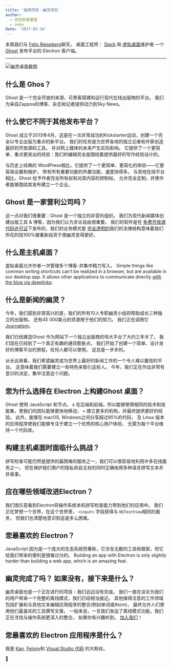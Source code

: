 ```yaml
---
title: '每周项目：幽灵项目'
author:
  - 菲克斯里塞堡
  - zeke
date: '2017-02-14'
---
```


本周我们与 [Felix Rieseberg](https://felixrieseberg.com/)聊天， 桌面工程师： [Slack](https://slack.com/) 和 [虚拟桌面](https://ghost.org/downloads/)维护者 一个 [Ghost](https://ghost.org/) 发布平台的 Electron 客户端。

---

<div class="pt-5">
  <img src="https://cloud.githubusercontent.com/assets/2289/22913898/7396b0de-f222-11e6-8e5d-147a7ced37a9.png" alt="幽灵桌面截图"> 
</div>

## 什么是 Ghos？

Ghost 是一个完全开放的来源，可黑客搭建和运行现代在线出版物的平台。 我们为来自Zappos的博客、杂志和记者提供动力到Sky News。

## 什么使它不同于其他发布平台？

Ghost 成立于2013年4月，这是在一次非常成功的Kickstarter运动，创建一个完全以专业出版为重点的新平台。 我们的任务是为世界各地的独立记者和作家创造最好的开放源码工具。 并对网上媒体的未来产生实际影响。 它提供了一个更简单、重点更突出的经验：我们的编辑完全是围绕着提供最好的写作经验设计的。

与历史上经典的 WordPress相比，它提供了一个更简单、更简化的体验——它更容易设置和维护， 带有所有重要功能的外置功能，速度快得多。 与其他在线平台相比，Ghost 给予作者完全所有权和对其内容的控制权。 允许完全定制，并使作者能够围绕其发布建立一个企业。

## Ghost 是一家营利公司吗？

这一点对我们很重要：Ghost 是一个独立的非营利组织。 我们为现代新闻媒体创建出版工具 & 博客，因为我们认为言论自由很重要。 我们的软件是在 [免费开放源代码许可证](https://github.com/TryGhost/Ghost)下发布的，我们的业务模式是 [完全透明的](https://blog.ghost.org/year-3/)我们的法律结构意味着我们所花的钱100%被重新投资于使幽灵变得更好。

## 什么是主机桌面？

虚拟桌面允许作者一次管理多个博客-并集中精力写入。 Simple things like common writing shortcuts can't be realized in a browser, but are available in our desktop app. It allows other applications to communicate directly [with the blog via deeplinks](https://github.com/tryghost/ghost-desktop/blob/master/docs/deeplinks.md).

## 什么是新闻的幽灵？

今年，我们感到非常高兴的是，我们的所有10人专职幽灵小组将帮助成长三种独立的出版物。 还有45 000美元的资源用于他们的努力。 我们正在调用它 [Journalism](https://ghost.org/journalism/)。

我们已经建造Ghost 作为网站下一个独立出版商的伟大平台了大约三年半了。 我们现在已经到了一个真正有趣的通货膨胀点。 我们开始了创建一个简单、设计良好的博客平台的旅程，任何人都可以使用。 这总是一步步的。

从长远来看，我们希望幽灵成为世界上最好的新闻工作的一个令人难以置信的平台。 这意味着我们需要建立一些特色来吸引这些人。 今年，我们正在作出非常有意识的决定，集中注意这个问题。

## 您为什么选择在 Electron 上构建Ghost 桌面？

Ghost 使用 JavaScript 和节点。 s 在后端和前端，所以能够使用相同的技术和技能集，使我们的团队能够更快地移动， • 建立更多的机构，并最终提供更好的经验。 此外，能够在 macOS, Windows之间分享超过95%的代码， 及 Linux 版本的应用程序使我们能够专注于建立一个优秀的核心用户体验， 无需为每个平台维持一个代码库。

## 构建主机桌面时面临什么挑战？

拼写检查可能仍然是提供的最困难的服务之一，我们可以很容易地利用许多在线服务之一。 但在保护我们用户的隐私和自主权的同时正确地用多种语言拼写文本并非易事。

## 应在哪些领域改进Electron？

我们很乐意看到Electron将操作系统本机拼写检查能力带到他们的应用中。 我们正在梦想一个世界，在这个世界里， `<input>` 字段获得与 `NSTextView`相同的服务， 但我们也清楚地意识到这是多么困难。

## 您最喜欢的 Electron？

JavaScript 因为是一个庞大的生态系统而著称，它涉及无数的工具和框架，但它给我们带来的便利是很难过分的。 Building an app with Electron is only _slightly_ harder than building a web app, which is an amazing  feat.

## 幽灵完成了吗？ 如果没有，接下来是什么？

幽灵桌面也是一个正在进行的项目 - 我们远远没有完成。 我们一直在谈论为我们的用户带来一个完整的离线模式，我们已经相当接近。 其他值得注意的工作领域包括扩展和与其他文本编辑应用程序的整合(例如单词或Atom)， 最终允许人们使用他们最喜欢的工具撰写文章。 一般来说，一旦我们发运了离线模式功能，我们正在寻找与操作系统更深入的整合。 如果你有兴趣听到， [加入我们](https://github.com/tryghost/ghost-desktop)！

## 您最喜欢的 Electron 应用程序是什么？

我是 [Kap](https://getkap.co/), [Felony](https://github.com/henryboldi/felony)和 [Visual Studio 代码](https://code.visualstudio.com) 的大粉丝。

👻

